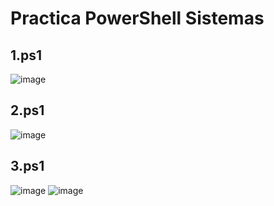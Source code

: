 # Practica PowerShell Sistemas
## 1.ps1
![image](https://user-images.githubusercontent.com/91737963/162325584-3d92752e-1f29-4c17-a3c0-500c51d8800d.png)

## 2.ps1
![image](https://user-images.githubusercontent.com/91737963/162325846-f923fc3d-fa23-4ec7-bfdd-875d8d650749.png)

## 3.ps1
![image](https://user-images.githubusercontent.com/91737963/162326754-2b7ccdd4-55bc-4613-9a3a-1f7e8e0007a0.png)
![image](https://user-images.githubusercontent.com/91737963/162326910-9bc6067c-3221-4968-8537-3311e98aa91a.png)
